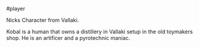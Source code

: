 #player

Nicks Character from Vallaki.

Kobal is a human that owns a distillery in Vallaki setup in the old toymakers shop. He is an artificer and a pyrotechnic maniac. 